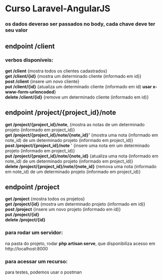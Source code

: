 # Curso Laravel-AngularJS
### os dados deverao ser passados no body, cada chave deve ter seu valor
## endpoint /client
### verbos disponíveis:
**get /client** {mostra todos os clientes cadastrados}  
**get /client/{id}** {mostra um determinado cliente (informado em id)}  
**post /client** {insere um novo cliente}  
**put /client/{id}** {atualiza um determinado cliente (informado em id) **usar x-www-form-urlencoded**}  
**delete /client/{id}** {remove um determinado cliente (informado em id)}  
## endpoint /project/{project_id}/note
**get /project/{project_id}/note**, {mostra as notas de um determinado projeto (informado em project_id)}  
**get /project/{project_id}/note/{note_id}'** {mostra uma nota (informado em note_id) de um determinado projeto (informado em project_id)}  
**post /project/{project_id}/note** ' {insere uma nota em um determinado projeto (informado em project_id)}  
**put /project/{project_id}/note/{note_id}** {atualiza uma nota (informado em note_id) de um determinado projeto (informado em project_id)}  
**delete /project/{project_id}/note/{note_id}** {remova uma nota (informado em note_id) de um determinado projeto (informado em project_id)}  
## endpoint /project
**get /project** {mostra todos os projetos}  
**get /project/{id}** {mostra um determinado projeto (informado em id)}  
**post /project** {insere um novo projeto (informado em id)}  
**put /project/{id}**  
**delete /project/{id}**  
  
### para rodar um servidor:  
na pasta do projeto, rodar **php artisan serve**, que disponibiliza acesso em http://localhost:8000  
  
### para acessar um recurso:  
para testes, podemos usar o postman  
